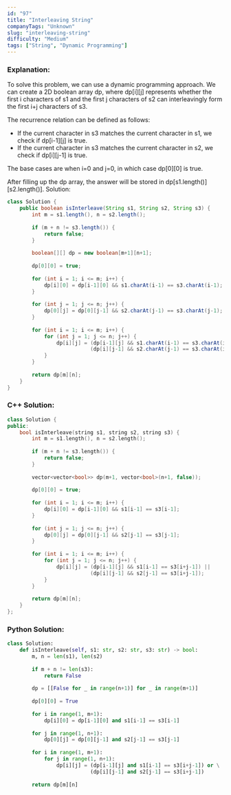 ```yaml
---
id: "97"
title: "Interleaving String"
companyTags: "Unknown"
slug: "interleaving-string"
difficulty: "Medium"
tags: ["String", "Dynamic Programming"]
---
```


### Explanation:

To solve this problem, we can use a dynamic programming approach. We can create a 2D boolean array dp, where dp[i][j] represents whether the first i characters of s1 and the first j characters of s2 can interleavingly form the first i+j characters of s3.

The recurrence relation can be defined as follows:
- If the current character in s3 matches the current character in s1, we check if dp[i-1][j] is true.
- If the current character in s3 matches the current character in s2, we check if dp[i][j-1] is true.

The base cases are when i=0 and j=0, in which case dp[0][0] is true.

After filling up the dp array, the answer will be stored in dp[s1.length()][s2.length()].
 Solution:
```java
class Solution {
    public boolean isInterleave(String s1, String s2, String s3) {
        int m = s1.length(), n = s2.length();
        
        if (m + n != s3.length()) {
            return false;
        }
        
        boolean[][] dp = new boolean[m+1][n+1];
        
        dp[0][0] = true;
        
        for (int i = 1; i <= m; i++) {
            dp[i][0] = dp[i-1][0] && s1.charAt(i-1) == s3.charAt(i-1);
        }
        
        for (int j = 1; j <= n; j++) {
            dp[0][j] = dp[0][j-1] && s2.charAt(j-1) == s3.charAt(j-1);
        }
        
        for (int i = 1; i <= m; i++) {
            for (int j = 1; j <= n; j++) {
                dp[i][j] = (dp[i-1][j] && s1.charAt(i-1) == s3.charAt(i+j-1)) || 
                           (dp[i][j-1] && s2.charAt(j-1) == s3.charAt(i+j-1));
            }
        }
        
        return dp[m][n];
    }
}
```

### C++ Solution:
```cpp
class Solution {
public:
    bool isInterleave(string s1, string s2, string s3) {
        int m = s1.length(), n = s2.length();
        
        if (m + n != s3.length()) {
            return false;
        }
        
        vector<vector<bool>> dp(m+1, vector<bool>(n+1, false));
        
        dp[0][0] = true;
        
        for (int i = 1; i <= m; i++) {
            dp[i][0] = dp[i-1][0] && s1[i-1] == s3[i-1];
        }
        
        for (int j = 1; j <= n; j++) {
            dp[0][j] = dp[0][j-1] && s2[j-1] == s3[j-1];
        }
        
        for (int i = 1; i <= m; i++) {
            for (int j = 1; j <= n; j++) {
                dp[i][j] = (dp[i-1][j] && s1[i-1] == s3[i+j-1]) || 
                           (dp[i][j-1] && s2[j-1] == s3[i+j-1]);
            }
        }
        
        return dp[m][n];
    }
};
```

### Python Solution:
```python
class Solution:
    def isInterleave(self, s1: str, s2: str, s3: str) -> bool:
        m, n = len(s1), len(s2)
        
        if m + n != len(s3):
            return False
        
        dp = [[False for _ in range(n+1)] for _ in range(m+1)]
        
        dp[0][0] = True
        
        for i in range(1, m+1):
            dp[i][0] = dp[i-1][0] and s1[i-1] == s3[i-1]
        
        for j in range(1, n+1):
            dp[0][j] = dp[0][j-1] and s2[j-1] == s3[j-1]
        
        for i in range(1, m+1):
            for j in range(1, n+1):
                dp[i][j] = (dp[i-1][j] and s1[i-1] == s3[i+j-1]) or \
                           (dp[i][j-1] and s2[j-1] == s3[i+j-1])
        
        return dp[m][n]
```